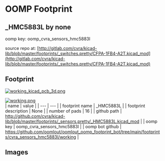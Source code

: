 # OOMP Footprint  
## _HMC5883L  by none  
  
oomp key: oomp_cvra_sensors_hmc5883l  
  
source repo at: [http://gitlab.com/cvra/kicad-lib/blob/master/footprints/_switches.pretty/CFPA-1FB4-A2T.kicad_mod](http://gitlab.com/cvra/kicad-lib/blob/master/footprints/_switches.pretty/CFPA-1FB4-A2T.kicad_mod)  
## Footprint  
  
[![working_kicad_pcb_3d.png](working_kicad_pcb_3d_600.png)](working_kicad_pcb_3d.png)  
  
[![working.png](working_600.png)](working.png)  
| name | value | 
| --- | --- | 
| footprint name | _HMC5883L | 
| footprint description | None | 
| number of pads | 16 | 
| github path | http://github.com/cvra/kicad-lib/blob/master/footprints/_sensors.pretty/_HMC5883L.kicad_mod | 
| oomp key | oomp_cvra_sensors_hmc5883l | 
| oomp bot github | https://github.com/oomlout/oomlout_oomp_footprint_bot/tree/main/footprints/cvra_sensors_hmc5883l/working | 
## Images  
